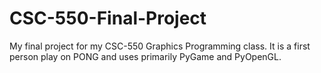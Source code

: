 # CSC-550-Final-Project

My final project for my CSC-550 Graphics Programming class.  It is a first person play on PONG and uses primarily PyGame and PyOpenGL.  
